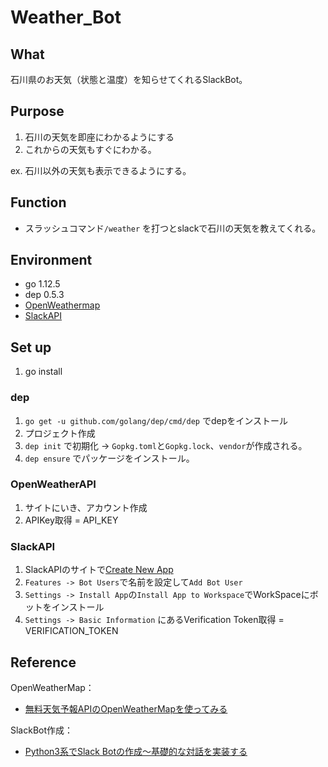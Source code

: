 # Weather_Bot

## What
石川県のお天気（状態と温度）を知らせてくれるSlackBot。

## Purpose
1. 石川の天気を即座にわかるようにする
2. これからの天気もすぐにわかる。

ex. 石川以外の天気も表示できるようにする。

## Function
- スラッシュコマンド`/weather` を打つとslackで石川の天気を教えてくれる。

## Environment
- go 1.12.5
- dep 0.5.3
- [OpenWeathermap](https://openweathermap.org/)
- [SlackAPI](https://api.slack.com/)

## Set up
1. go install

### dep
1. `go get -u github.com/golang/dep/cmd/dep` でdepをインストール
2. プロジェクト作成
3. `dep init` で初期化 -> `Gopkg.toml`と`Gopkg.lock`、`vendor`が作成される。
4. `dep ensure` でパッケージをインストール。

### OpenWeatherAPI
1. サイトにいき、アカウント作成
2. APIKey取得 = API_KEY

### SlackAPI
1. SlackAPIのサイトで[Create New App](https://api.slack.com/apps?new_app=1)
2. `Features -> Bot Users`で名前を設定して`Add Bot User`
3. `Settings -> Install App`の`Install App to Workspace`でWorkSpaceにボットをインストール
4. `Settings -> Basic Information` にあるVerification Token取得 = VERIFICATION_TOKEN

## Reference
OpenWeatherMap：
- [無料天気予報APIのOpenWeatherMapを使ってみる](https://qiita.com/nownabe/items/aeac1ce0977be963a740)

SlackBot作成：
- [Python3系でSlack Botの作成〜基礎的な対話を実装する](https://qiita.com/croissant1028/items/8d6334b76576762df349)